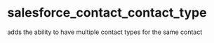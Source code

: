 # salesforce_contact_contact_type
adds the ability to have multiple contact types for the same contact
